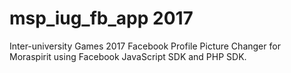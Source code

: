 # msp_iug_fb_app 2017
Inter-university Games 2017 Facebook Profile Picture Changer for Moraspirit using Facebook JavaScript SDK and PHP SDK.
